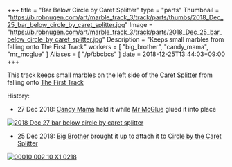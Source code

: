 +++
title = "Bar Below Circle by Caret Splitter"
type = "parts"
Thumbnail = "https://b.robnugen.com/art/marble_track_3/track/parts/thumbs/2018_Dec_25_bar_below_circle_by_caret_splitter.jpg"
Image = "https://b.robnugen.com/art/marble_track_3/track/parts/2018_Dec_25_bar_below_circle_by_caret_splitter.jpg"
Description = "Keeps small marbles from falling onto The First Track"
workers = [
    "big_brother",
    "candy_mama",
    "mr_mcglue"
]
Aliases = [
    "/p/bbcbcs"
]
date = 2018-12-25T13:44:03+09:00
+++

This track keeps small marbles on the left side of the [Caret Splitter](/parts/caret-splitter/) from falling onto [The First Track](/parts/the_first_track/)

History:

* 27 Dec 2018: [Candy Mama](/workers/candy_mama/) held it while [Mr McGlue](/workers/mr_mcglue/) glued it into place

[![2018 Dec 27 bar below circle by caret splitter](//b.robnugen.com/art/marble_track_3/construction/2018/thumbs/2018_Dec_27_bar_below_circle_by_caret_splitter.jpg)](//b.robnugen.com/art/marble_track_3/construction/2018/2018_Dec_27_bar_below_circle_by_caret_splitter.jpg)

* 25 Dec 2018: [Big Brother](/workers/big_brother/) brought it up to attach it to [Circle by the Caret Splitter](/parts/circle_by_the_caret_splitter/)

[![00010 002 10 X1 0218](//b.robnugen.com/art/marble_track_3/frames/2018/thumbs/00010_002_10_X1_0218.jpg)](//b.robnugen.com/art/marble_track_3/frames/2018/00010_002_10_X1_0218.jpg)
